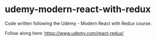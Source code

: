 # udemy-modern-react-with-redux
Code written following the Udemy - Modern React with Redux course.

Follow along here: https://www.udemy.com/react-redux/
